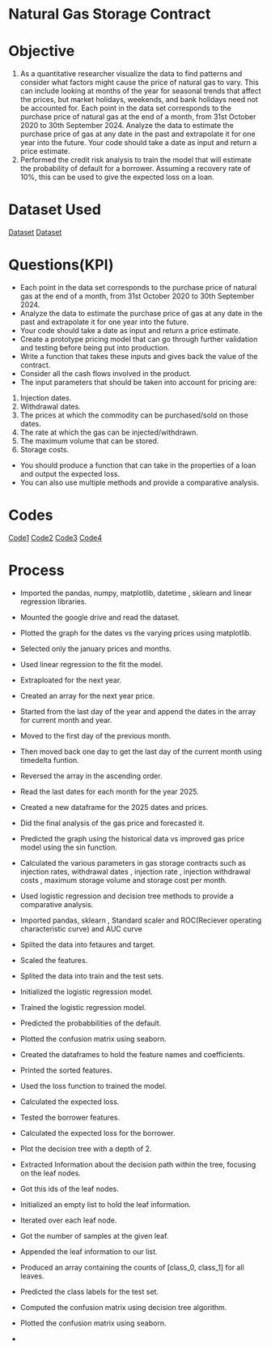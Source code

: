 # Natural Gas Storage Contract 

# Objective
1) As a quantitative researcher visualize the data to find patterns and consider what factors might cause the price of natural gas to vary. This can include looking at months of the year for seasonal trends that affect the prices, but market holidays, weekends, and bank holidays need not be accounted for. Each point in the data set corresponds to the purchase price of natural gas at the end of a month, from 31st October 2020 to 30th September 2024.
Analyze the data to estimate the purchase price of gas at any date in the past and extrapolate it for one year into the future. 
Your code should take a date as input and return a price estimate.
2) Performed the credit risk analysis to train the model  that will estimate the probability of default for a borrower. Assuming a recovery rate of 10%, this can be used to give the expected loss on a loan.

# Dataset Used
 <a href = "https://github.com/Shreyas-P2004/JP-moragan/blob/main/Nat_Gas.csv">Dataset</a>
 <a href = "https://github.com/Shreyas-P2004/JP-moragan/blob/main/Task%203%20and%204_Loan_Data.csv">Dataset</a>

# Questions(KPI)
- Each point in the data set corresponds to the purchase price of natural gas at the end of a month, from 31st October 2020 to 30th September 2024.
- Analyze the data to estimate the purchase price of gas at any date in the past and extrapolate it for one year into the future.
- Your code should take a date as input and return a price estimate.
- Create a prototype pricing model that can go through further validation and testing before being put into production.
- Write a function that takes these inputs and gives back the value of the contract.
- Consider all the cash flows involved in the product.
- The input parameters that should be taken into account for pricing are:

1) Injection dates. 
2) Withdrawal dates.
3) The prices at which the commodity can be purchased/sold on those dates.
4) The rate at which the gas can be injected/withdrawn.
5) The maximum volume that can be stored.
6) Storage costs.

- You should produce a function that can take in the properties of a loan and output the expected loss.
- You can also use multiple methods and provide a comparative analysis.

# Codes
 <a href = "https://github.com/Shreyas-P2004/JP-moragan/blob/main/JP_Morgan_task1.ipynb">Code1</a>
 <a href = "https://github.com/Shreyas-P2004/JP-moragan/blob/main/JP_Morgan_task2.ipynb">Code2</a>
 <a href = "https://github.com/Shreyas-P2004/JP-moragan/blob/main/JP_Morgan_task3.ipynb">Code3</a>
 <a href = "https://github.com/Shreyas-P2004/JP-moragan/blob/main/JP_Morgan_task4.ipynb">Code4</a>
 
 

# Process
- Imported the pandas, numpy, matplotlib, datetime , sklearn and linear regression libraries.
- Mounted the google drive and read the dataset.
- Plotted the graph for the dates vs the varying prices using matplotlib.
- Selected only the january prices and months.
- Used linear regression to the fit the model.
- Extraploated for the next year.
- Created an array for the next year price.
- Started from the last day of the year and append the dates in the array for current month and year.
- Moved to the first day of the previous month.
- Then moved back one day to get the last day of the current month using timedelta funtion.
- Reversed the array in the ascending order.
- Read the last dates for each month for the year 2025.
- Created a new dataframe for the 2025 dates and prices.
- Did the final analysis of the gas price and forecasted it.
- Predicted the graph using the historical data vs improved gas price model using the sin function.
- Calculated the various parameters in gas storage contracts such as injection rates, withdrawal dates , injection rate , injection withdrawal costs , maximum storage volume and storage cost per month.


 - Used logistic regression and decision tree methods to provide a comparative analysis.
 - Imported pandas, sklearn , Standard scaler and ROC(Reciever operating characteristic curve) and AUC curve
 - Spilted the data into fetaures and target.
 - Scaled the features.
 - Splited the data into train and the test sets.
 - Initialized the logistic regression model.
 - Trained the logistic regression model.
 - Predicted the probabbilities of the default.
 - Plotted the confusion matrix using seaborn.
 - Created the dataframes to hold the feature names and coefficients.
 - Printed the sorted features.
 - Used the loss function to trained the model.
 - Calculated the expected loss.
 - Tested the borrower features.
 - Calculated the expected loss for the borrower.
 - Plot the decision tree with a depth of 2.
 - Extracted Information about the decision path within the tree, focusing on the leaf nodes.
 - Got this ids of the leaf nodes.
 - Initialized an empty list to hold the leaf information.
 - Iterated over each leaf node.
 - Got the number of samples at the given leaf.
 - Appended the leaf information to our list.
 - Produced an array containing the counts of [class_0, class_1] for all leaves.
 - Predicted the class labels for the test set.
 - Computed the confusion matrix using decision tree algorithm.
 - Plotted the confusion matrix using seaborn.
 - 


